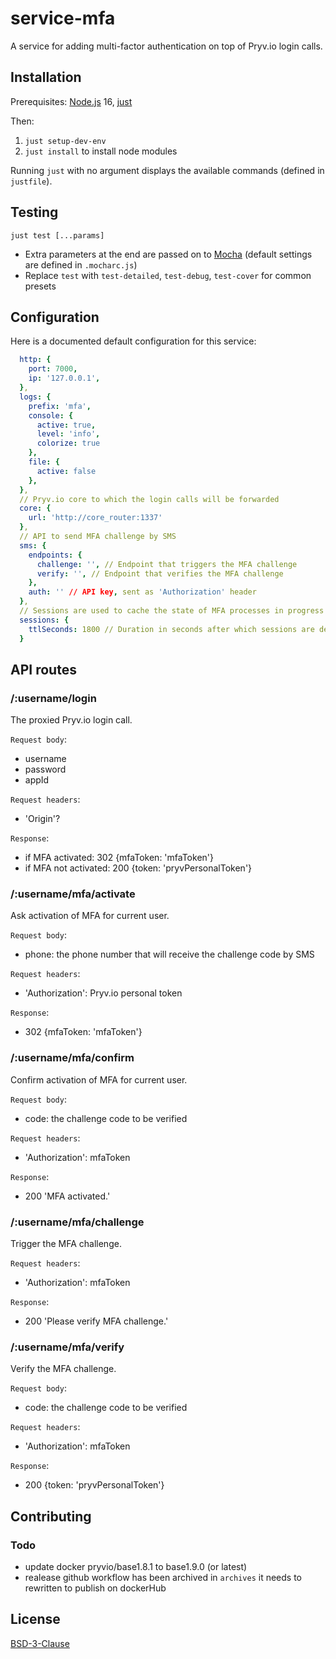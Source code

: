 # service-mfa

A service for adding multi-factor authentication on top of Pryv.io login calls.


## Installation

Prerequisites: [Node.js](https://nodejs.org/en/download/) 16, [just](https://github.com/casey/just#installation)

Then:
1. `just setup-dev-env`
2. `just install` to install node modules

Running `just` with no argument displays the available commands (defined in `justfile`).


## Testing

```
just test [...params]
```
- Extra parameters at the end are passed on to [Mocha](https://mochajs.org/) (default settings are defined in `.mocharc.js`)
- Replace `test` with `test-detailed`, `test-debug`, `test-cover` for common presets


## Configuration

Here is a documented default configuration for this service:

```yml
  http: {
    port: 7000,
    ip: '127.0.0.1',
  },
  logs: {
    prefix: 'mfa',
    console: {
      active: true,
      level: 'info',
      colorize: true
    },
    file: {
      active: false
    },
  },
  // Pryv.io core to which the login calls will be forwarded
  core: {
    url: 'http://core_router:1337'
  },
  // API to send MFA challenge by SMS
  sms: {
    endpoints: {
      challenge: '', // Endpoint that triggers the MFA challenge
      verify: '', // Endpoint that verifies the MFA challenge
    },
    auth: '' // API key, sent as 'Authorization' header
  },
  // Sessions are used to cache the state of MFA processes in progress
  sessions: {
    ttlSeconds: 1800 // Duration in seconds after which sessions are destroyed
  }
```


## API routes

### /:username/login

The proxied Pryv.io login call.

`Request body`:
  - username
  - password
  - appId

`Request headers`:
  - 'Origin'?

`Response`:
  - if MFA activated: 302 {mfaToken: 'mfaToken'}
  - if MFA not activated: 200 {token: 'pryvPersonalToken'}

### /:username/mfa/activate

Ask activation of MFA for current user.

`Request body`:
  - phone: the phone number that will receive the challenge code by SMS

`Request headers`:
  - 'Authorization': Pryv.io personal token

`Response`:
  - 302 {mfaToken: 'mfaToken'}

### /:username/mfa/confirm

Confirm activation of MFA for current user.

`Request body`:
  - code: the challenge code to be verified

`Request headers`:
  - 'Authorization': mfaToken

`Response`:
  - 200 'MFA activated.'

### /:username/mfa/challenge

Trigger the MFA challenge.

`Request headers`:
  - 'Authorization': mfaToken

`Response`:
  - 200 'Please verify MFA challenge.'

### /:username/mfa/verify

Verify the MFA challenge.

`Request body`:
  - code: the challenge code to be verified

`Request headers`:
  - 'Authorization': mfaToken

`Response`:
  - 200 {token: 'pryvPersonalToken'}

## Contributing

### Todo 
- update docker pryvio/base1.8.1 to base1.9.0 (or latest)
- realease github workflow has been archived in `archives` it needs to rewritten to publish on dockerHub

## License

[BSD-3-Clause](LICENSE)
